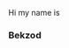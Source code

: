 Hi my name is <h3>Bekzod</h3>

<!---
bekzod28072009/bekzod28072009 is a ✨ special ✨ repository because its `README.md` (this file) appears on your GitHub profile.
You can click the Preview link to take a look at your changes.
--->
